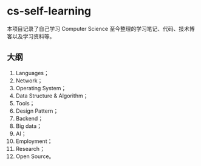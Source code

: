 # cs-self-learning
本项目记录了自己学习 Computer Science 至今整理的学习笔记、代码、技术博客以及学习资料等。

## 大纲

1. Languages；
2. Network；
3. Operating System；
4. Data Structure & Algorithm；
5. Tools；
6. Design Pattern；
7. Backend；
8. Big data；
9. AI；
10. Employment；
11. Research；
11. Open Source。
